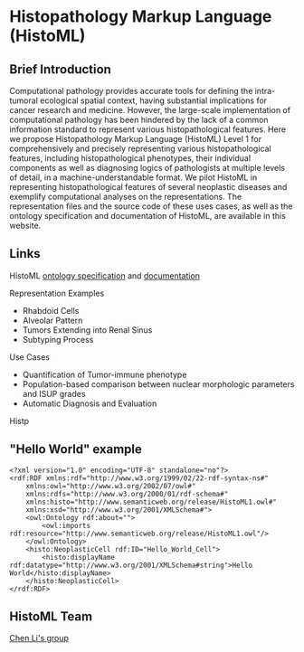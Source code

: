 # Histopathology Markup Language (HistoML)



## Brief Introduction

Computational pathology provides accurate tools for defining the intra-tumoral ecological spatial context, having substantial implications for cancer research and medicine. However, the large-scale implementation of computational pathology has been hindered by the lack of a common information standard to represent various histopathological features. Here we propose Histopathology Markup Language (HistoML) Level 1 for comprehensively and precisely representing various histopathological features, including histopathological phenotypes, their individual components as well as diagnosing logics of pathologists at multiple levels of detail, in a machine-understandable format. We pilot HistoML in representing histopathological features of several neoplastic diseases and exemplify computational analyses on the representations. The representation files and the source code of these uses cases, as well as the ontology specification and documentation of HistoML, are available in this website.



## Links

HistoML [ontology specification](https://github.com/BioPAX/specification/tree/master/Level3/specification) and [documentation](https://github.com/BioPAX/specification/tree/master/Level3/docs)

Representation Examples

- Rhabdoid Cells
- Alveolar Pattern
- Tumors Extending into Renal Sinus
- Subtyping Process

Use Cases

- Quantification of Tumor-immune phenotype
- Population-based comparison between nuclear morphologic parameters and ISUP grades
- Automatic Diagnosis and Evaluation

Histp



## "Hello World" example

```
<?xml version="1.0" encoding="UTF-8" standalone="no"?>
<rdf:RDF xmlns:rdf="http://www.w3.org/1999/02/22-rdf-syntax-ns#" 
	xmlns:owl="http://www.w3.org/2002/07/owl#" 
    xmlns:rdfs="http://www.w3.org/2000/01/rdf-schema#" 
    xmlns:histo="http://www.semanticweb.org/release/HistoML1.owl#"
    xmlns:xsd="http://www.w3.org/2001/XMLSchema#">
	<owl:Ontology rdf:about="">
        <owl:imports rdf:resource="http://www.semanticweb.org/release/HistoML1.owl"/>
    </owl:Ontology>
	<histo:NeoplasticCell rdf:ID="Hello_World_Cell">
		<histo:displayName rdf:datatype="http://www.w3.org/2001/XMLSchema#string">Hello World</histo:displayName>
	</histo:NeoplasticCell>
</rdf:RDF>
```



## HistoML Team

[Chen Li's group](http://www.chenli.group/home)

